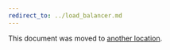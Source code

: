 ```yaml
---
redirect_to: ../load_balancer.md
---
```


This document was moved to [another location](../load_balancer.md).
